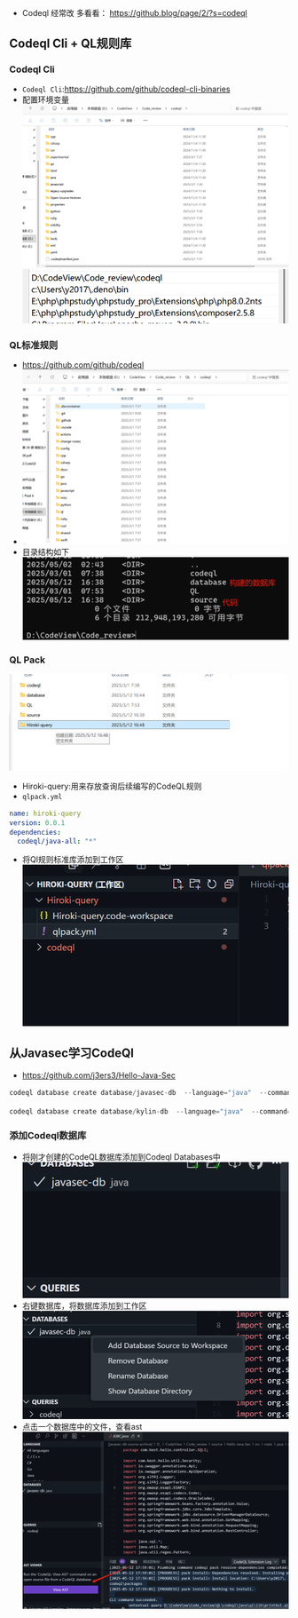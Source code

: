 - Codeql 经常改 多看看： https://github.blog/page/2/?s=codeql
## Codeql Cli + QL规则库

### Codeql Cli
- `Codeql Cli`:https://github.com/github/codeql-cli-binaries
- 配置环境变量 ![](media/Pasted%20image%2020250512161134.png)![](media/Pasted%20image%2020250512161158.png)    
### QL标准规则

- https://github.com/github/codeql
- ![](media/Pasted%20image%2020250512161257.png)  
- 目录结构如下![](media/Pasted%20image%2020250512163912.png)  
### QL Pack
![](media/Pasted%20image%2020250512164847.png) 

- Hiroki-query:用来存放查询后续编写的CodeQL规则
- `qlpack.yml`
```yaml
name: hiroki-query
version: 0.0.1
dependencies:
  codeql/java-all: "*"
```
- 将Ql规则标准库添加到工作区![](media/Pasted%20image%2020250512175003.png)  

## 从Javasec学习CodeQl  

- https://github.com/j3ers3/Hello-Java-Sec
```Java
codeql database create database/javasec-db  --language="java"  --command="mvn clean install -DskipTests" --source-root=source/Hello-Java-Sec

codeql database create database/kylin-db  --language="java"  --command="mvn clean install -DskipTests" --source-root=source/kylin  --overwrite

```

### 添加Codeql数据库
- 将刚才创建的CodeQL数据库添加到Codeql Databases中![](media/Pasted%20image%2020250512175118.png)  
- 右键数据库，将数据库添加到工作区![](media/Pasted%20image%2020250512175939.png)  
- 点击一个数据库中的文件，查看ast![](media/Pasted%20image%2020250512175957.png)  